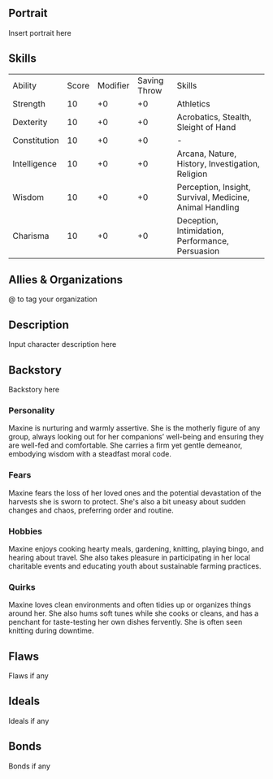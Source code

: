 ## Portrait

Insert portrait here

## Skills

|   |   |   |   |   |
|---|---|---|---|---|
|Ability|Score|Modifier|Saving Throw|Skills|
|Strength|10|+0|+0|Athletics|
|Dexterity|10|+0|+0|Acrobatics, Stealth, Sleight of Hand|
|Constitution|10|+0|+0|-|
|Intelligence|10|+0|+0|Arcana, Nature, History, Investigation, Religion|
|Wisdom|10|+0|+0|Perception, Insight, Survival, Medicine, Animal Handling|
|Charisma|10|+0|+0|Deception, Intimidation, Performance, Persuasion|

## Allies & Organizations

@ to tag your organization

  

## Description

Input character description here

## Backstory

Backstory here

### Personality

Maxine is nurturing and warmly assertive. She is the motherly figure of any group, always looking out for her companions’ well-being and ensuring they are well-fed and comfortable. She carries a firm yet gentle demeanor, embodying wisdom with a steadfast moral code.

### Fears

Maxine fears the loss of her loved ones and the potential devastation of the harvests she is sworn to protect. She's also a bit uneasy about sudden changes and chaos, preferring order and routine.

### Hobbies

Maxine enjoys cooking hearty meals, gardening, knitting, playing bingo, and hearing about travel. She also takes pleasure in participating in her local charitable events and educating youth about sustainable farming practices.

### Quirks

Maxine loves clean environments and often tidies up or organizes things around her. She also hums soft tunes while she cooks or cleans, and has a penchant for taste-testing her own dishes fervently. She is often seen knitting during downtime.

## Flaws

Flaws if any

## Ideals

Ideals if any

## Bonds

Bonds if any